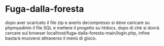 # Fuga-dalla-foresta
dopo aver scaricato il file zip e averlo decompresso si deve caricare su phpmyadmin il file SQL e mettere il progetto su htdocs,
dopo di chè si dovrà cercare sul browser localhost/fuga-dalla-foresta-main/login.php, 
infine bastarà muoversi attraverso il menù di gioco.
